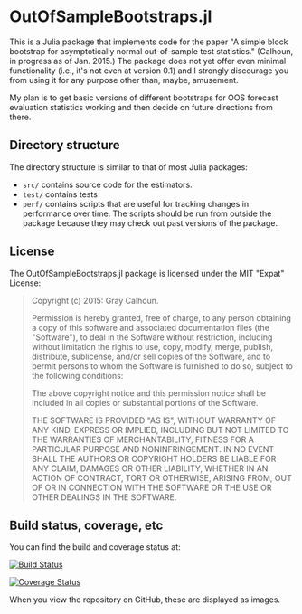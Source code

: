 OutOfSampleBootstraps.jl
========================

This is a Julia package that implements code for the paper "A simple
block bootstrap for asymptotically normal out-of-sample test
statistics."  (Calhoun, in progress as of Jan. 2015.) The package does
not yet offer even minimal functionality (i.e., it's not even at
version 0.1) and I strongly discourage you from using it for any
purpose other than, maybe, amusement.

My plan is to get basic versions of different bootstraps for OOS
forecast evaluation statistics working and then decide on future
directions from there.

Directory structure
-------------------

The directory structure is similar to that of most Julia packages:

* `src/` contains source code for the estimators.
* `test/` contains tests
* `perf/` contains scripts that are useful for tracking changes in
  performance over time. The scripts should be run from outside the
  package because they may check out past versions of the package.

License
-------

The OutOfSampleBootstraps.jl package is licensed under the MIT "Expat" License:

> Copyright (c) 2015: Gray Calhoun.
>
> Permission is hereby granted, free of charge, to any person obtaining
> a copy of this software and associated documentation files (the
> "Software"), to deal in the Software without restriction, including
> without limitation the rights to use, copy, modify, merge, publish,
> distribute, sublicense, and/or sell copies of the Software, and to
> permit persons to whom the Software is furnished to do so, subject to
> the following conditions:
>
> The above copyright notice and this permission notice shall be
> included in all copies or substantial portions of the Software.
>
> THE SOFTWARE IS PROVIDED "AS IS", WITHOUT WARRANTY OF ANY KIND,
> EXPRESS OR IMPLIED, INCLUDING BUT NOT LIMITED TO THE WARRANTIES OF
> MERCHANTABILITY, FITNESS FOR A PARTICULAR PURPOSE AND NONINFRINGEMENT.
> IN NO EVENT SHALL THE AUTHORS OR COPYRIGHT HOLDERS BE LIABLE FOR ANY
> CLAIM, DAMAGES OR OTHER LIABILITY, WHETHER IN AN ACTION OF CONTRACT,
> TORT OR OTHERWISE, ARISING FROM, OUT OF OR IN CONNECTION WITH THE
> SOFTWARE OR THE USE OR OTHER DEALINGS IN THE SOFTWARE.

Build status, coverage, etc
---------------------------

You can find the build and coverage status at:

[![Build Status](https://travis-ci.org/grayclhn/OutOfSampleBootstraps.jl.svg?branch=master)](https://travis-ci.org/grayclhn/OutOfSampleBootstraps.jl)

[![Coverage Status](https://coveralls.io/repos/grayclhn/OutOfSampleBootstraps.jl/badge.svg)](https://coveralls.io/r/grayclhn/OutOfSampleBootstraps.jl)

When you view the repository on GitHub, these are displayed as images.
